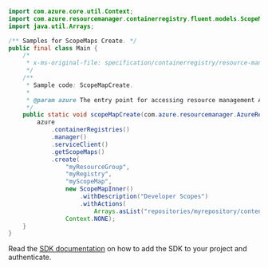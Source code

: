 ```java
import com.azure.core.util.Context;
import com.azure.resourcemanager.containerregistry.fluent.models.ScopeMapInner;
import java.util.Arrays;

/** Samples for ScopeMaps Create. */
public final class Main {
    /*
     * x-ms-original-file: specification/containerregistry/resource-manager/Microsoft.ContainerRegistry/preview/2019-05-01-preview/examples/ScopeMapCreate.json
     */
    /**
     * Sample code: ScopeMapCreate.
     *
     * @param azure The entry point for accessing resource management APIs in Azure.
     */
    public static void scopeMapCreate(com.azure.resourcemanager.AzureResourceManager azure) {
        azure
            .containerRegistries()
            .manager()
            .serviceClient()
            .getScopeMaps()
            .create(
                "myResourceGroup",
                "myRegistry",
                "myScopeMap",
                new ScopeMapInner()
                    .withDescription("Developer Scopes")
                    .withActions(
                        Arrays.asList("repositories/myrepository/contentWrite", "repositories/myrepository/delete")),
                Context.NONE);
    }
}
```

Read the [SDK documentation](https://github.com/Azure/azure-sdk-for-java/blob/azure-resourcemanager_2.10.0/sdk/resourcemanager/azure-resourcemanager/README.md) on how to add the SDK to your project and authenticate.
